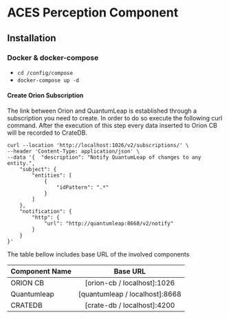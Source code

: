 # ACES Perception Component
## Installation

### Docker & docker-compose

+ `cd /config/compose`
+ `docker-compose up -d`

#### Create Orion Subscription
The link between Orion and QuantumLeap is established through a subscription you need to create. In order to do so execute the following
curl command. After the execution of this step every data inserted to Orion CB will be recorded to CrateDB.

```shell
curl --location 'http://localhost:1026/v2/subscriptions/' \
--header 'Content-Type: application/json' \
--data '{  "description": "Notify QuantumLeap of changes to any entity.",
    "subject": {
        "entities": [
            {
                "idPattern": ".*"
            }
        ]
    },
    "notification": {
        "http": {
            "url": "http://quantumleap:8668/v2/notify"
        }
    }
}'
```
The table bellow includes base URL of the involved components

| Component Name |            Base URL            | 
|----------------|:------------------------------:|
| ORION CB       |  [orion-cb / localhost]:1026   |
| Quantumleap    | [quantumleap / localhost]:8668 |
| CRATEDB        |  [crate-db / localhost]:4200   |